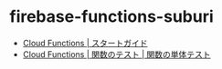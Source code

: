 # firebase-functions-suburi

- [Cloud Functions | スタートガイド](https://firebase.google.com/docs/functions/get-started?hl=ja)
- [Cloud Functions | 関数のテスト | 関数の単体テスト](https://firebase.google.com/docs/functions/unit-testing?hl=ja)
